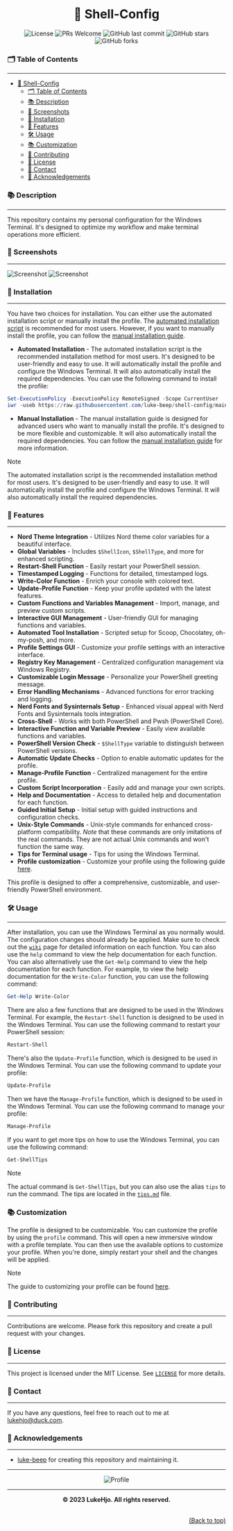 <div align="center">

# 🐚 Shell-Config

![License](https://img.shields.io/badge/license-MIT-blue.svg)
![PRs Welcome](https://img.shields.io/badge/PRs-welcome-brightgreen.svg)
![GitHub last commit](https://img.shields.io/github/last-commit/luke-beep/shell-config)
![GitHub stars](https://img.shields.io/github/stars/luke-beep/shell-config)
![GitHub forks](https://img.shields.io/github/forks/luke-beep/shell-config)

</div>

### 🗂️ Table of Contents

---
<!-- no toc -->
- [🐚 Shell-Config](#-shell-config)
    - [🗂️ Table of Contents](#️-table-of-contents)
    - [📚 Description](#-description)
    - [📸 Screenshots](#-screenshots)
    - [🚀 Installation](#-installation)
    - [🌟 Features](#-features)
    - [🛠️ Usage](#️-usage)
    - [📚 Customization](#-customization)
    - [🤝 Contributing](#-contributing)
    - [📝 License](#-license)
    - [📮 Contact](#-contact)
    - [🌟 Acknowledgements](#-acknowledgements)

### 📚 Description

---

This repository contains my personal configuration for the Windows Terminal. It's designed to optimize my workflow and make terminal operations more efficient.

### 📸 Screenshots

---

![Screenshot](/assets/Product1.png)
![Screenshot](/assets/Product2.png)

### 🚀 Installation

---

You have two choices for installation. You can either use the automated installation script or manually install the profile. The [automated installation script](./scripts/install-configuration.ps1) is recommended for most users. However, if you want to manually install the profile, you can follow the [manual installation guide](./docs/installation.md).

- **Automated Installation** - The automated installation script is the recommended installation method for most users. It's designed to be user-friendly and easy to use. It will automatically install the profile and configure the Windows Terminal. It will also automatically install the required dependencies. You can use the following command to install the profile:

```powershell
Set-ExecutionPolicy -ExecutionPolicy RemoteSigned -Scope CurrentUser
iwr -useb https://raw.githubusercontent.com/luke-beep/shell-config/main/scripts/install-configuration.ps1 | iex
```

- **Manual Installation** - The manual installation guide is designed for advanced users who want to manually install the profile. It's designed to be more flexible and customizable. It will also automatically install the required dependencies. You can follow the [manual installation guide](./docs/installation.md) for more information. 

> [!NOTE]
> The automated installation script is the recommended installation method for most users. It's designed to be user-friendly and easy to use. It will automatically install the profile and configure the Windows Terminal. It will also automatically install the required dependencies.

### 🌟 Features

---

- **Nord Theme Integration** - Utilizes Nord theme color variables for a beautiful interface.
- **Global Variables** - Includes `$ShellIcon`, `$ShellType`, and more for enhanced scripting.
- **Restart-Shell Function** - Easily restart your PowerShell session.
- **Timestamped Logging** - Functions for detailed, timestamped logs.
- **Write-Color Function** - Enrich your console with colored text.
- **Update-Profile Function** - Keep your profile updated with the latest features.
- **Custom Functions and Variables Management** - Import, manage, and preview custom scripts.
- **Interactive GUI Management** - User-friendly GUI for managing functions and variables.
- **Automated Tool Installation** - Scripted setup for Scoop, Chocolatey, oh-my-posh, and more.
- **Profile Settings GUI** - Customize your profile settings with an interactive interface.
- **Registry Key Management** - Centralized configuration management via Windows Registry.
- **Customizable Login Message** - Personalize your PowerShell greeting message.
- **Error Handling Mechanisms** - Advanced functions for error tracking and logging.
- **Nerd Fonts and Sysinternals Setup** - Enhanced visual appeal with Nerd Fonts and Sysinternals tools integration.
- **Cross-Shell** - Works with both PowerShell and Pwsh (PowerShell Core).
- **Interactive Function and Variable Preview** - Easily view available functions and variables.
- **PowerShell Version Check** - `$ShellType` variable to distinguish between PowerShell versions.
- **Automatic Update Checks** - Option to enable automatic updates for the profile.
- **Manage-Profile Function** - Centralized management for the entire profile.
- **Custom Script Incorporation** - Easily add and manage your own scripts.
- **Help and Documentation** - Access to detailed help and documentation for each function.
- **Guided Initial Setup** - Initial setup with guided instructions and configuration checks.
- **Unix-Style Commands** - Unix-style commands for enhanced cross-platform compatibility. *Note* that these commands are only imitations of the real commands. They are not actual Unix commands and won't function the same way.
- **Tips for Terminal usage** - Tips for using the Windows Terminal.
- **Profile customization** - Customize your profile using the following guide [here](./docs/customizing.md).

This profile is designed to offer a comprehensive, customizable, and user-friendly PowerShell environment.

### 🛠️ Usage

---

After installation, you can use the Windows Terminal as you normally would. The configuration changes should already be applied. Make sure to check out the [`wiki`](https://github.com/luke-beep/shell-config/wiki/) page for detailed information on each function. You can also use the `help` command to view the help documentation for each function. You can also alternatively use the `Get-Help` command to view the help documentation for each function. For example, to view the help documentation for the `Write-Color` function, you can use the following command:

```powershell
Get-Help Write-Color
```

There are also a few functions that are designed to be used in the Windows Terminal. For example, the `Restart-Shell` function is designed to be used in the Windows Terminal. You can use the following command to restart your PowerShell session:

```powershell
Restart-Shell
```

There's also the `Update-Profile` function, which is designed to be used in the Windows Terminal. You can use the following command to update your profile:

```powershell
Update-Profile
```

Then we have the `Manage-Profile` function, which is designed to be used in the Windows Terminal. You can use the following command to manage your profile:

```powershell
Manage-Profile
```

If you want to get more tips on how to use the Windows Terminal, you can use the following command:

```powershell
Get-ShellTips
```

> [!NOTE]
> The actual command is `Get-ShellTips`, but you can also use the alias `tips` to run the command. The tips are located in the [`tips.md`](/configs/pwsh/tips.md) file.

### 📚 Customization

The profile is designed to be customizable. You can customize the profile by using the `profile` command. This will open a new immersive window with a profile template. You can then use the available options to customize your profile. When you're done, simply restart your shell and the changes will be applied.

> [!NOTE]
> The guide to customizing your profile can be found [here](./docs/customizing.md).

### 🤝 Contributing

---

Contributions are welcome. Please fork this repository and create a pull request with your changes.

### 📝 License

---

This project is licensed under the MIT License. See [`LICENSE`](LICENSE) for more details.

### 📮 Contact

---

If you have any questions, feel free to reach out to me at [lukehjo@duck.com](mailto:lukehjo@duck.com).

### 🌟 Acknowledgements

---

- [luke-beep](https://github.com/luke-beep) for creating this repository and maintaining it.

---

<p align="center">
  <img src="assets/LukeHjo.png" alt="Profile" />
</p>

---

**<div align="center" id="footer">© 2023 LukeHjo. All rights reserved. <div>**
<br>

<div align="right"><a href="#">(Back to top)</a></div>

